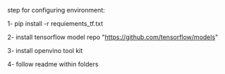 step for configuring environment:

1- pip install -r requiements_tf.txt

2- install tensorflow model repo "https://github.com/tensorflow/models"

3- install openvino tool kit

4- follow readme within folders
